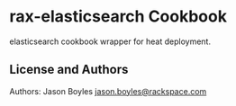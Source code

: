 rax-elasticsearch Cookbook
==========================
elasticsearch cookbook wrapper for heat deployment.

License and Authors
-------------------
Authors: Jason Boyles <jason.boyles@rackspace.com>

